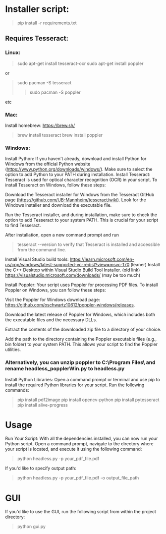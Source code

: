 

# Installer script:
>pip install -r requirements.txt

## Requires Tesseract:
### Linux: 
>sudo apt-get install tesseract-ocr
>sudo apt-get install poppler

or
>sudo pacman -S tesseract
>>sudo pacman -S poppler

etc
### Mac: 
Install homebrew: https://brew.sh/
>brew install tesseract
>brew install poppler

### Windows:

Install Python:
If you haven't already, download and install Python for Windows from the official Python website (https://www.python.org/downloads/windows/). Make sure to select the option to add Python to your PATH during installation.
Install Tesseract:
Tesseract is used for optical character recognition (OCR) in your script. To install Tesseract on Windows, follow these steps:

Download the Tesseract installer for Windows from the Tesseract GitHub page (https://github.com/UB-Mannheim/tesseract/wiki). Look for the Windows installer and download the executable file.

Run the Tesseract installer, and during installation, make sure to check the option to add Tesseract to your system PATH. This is crucial for your script to find Tesseract.

After installation, open a new command prompt and run 
>tesseract --version
to verify that Tesseract is installed and accessible from the command line.


Install Visual Studio build tools:
https://learn.microsoft.com/en-us/cpp/windows/latest-supported-vc-redist?view=msvc-170 (leaner)
Install the C++ Desktop within Visual Studio Build Tool Installer.
(old link) https://visualstudio.microsoft.com/downloads/ (may be too much)


Install Poppler:
Your script uses Poppler for processing PDF files. To install Poppler on Windows, you can follow these steps:

Visit the Poppler for Windows download page: https://github.com/oschwartz10612/poppler-windows/releases.

Download the latest release of Poppler for Windows, which includes both the executable files and the necessary DLLs.

Extract the contents of the downloaded zip file to a directory of your choice.

Add the path to the directory containing the Poppler executable files (e.g., bin folder) to your system PATH. This allows your script to find the Poppler utilities.

### Alternatively, you can unzip poppler to C:\Program Files\ and rename headless_popplerWin.py to headless.py 

Install Python Libraries:
Open a command prompt or terminal and use pip to install the required Python libraries for your script. Run the following commands:

>pip install pdf2image
>pip install opencv-python
>pip install pytesseract
>pip install alive-progress



# Usage
Run Your Script:
With all the dependencies installed, you can now run your Python script. Open a command prompt, navigate to the directory where your script is located, and execute it using the following command:

>python headless.py -p your_pdf_file.pdf

If you'd like to specify output path:
>python headless.py -p your_pdf_file.pdf -o output_file_path
# GUI
If you'd like to use the GUI, run the following script from within the project directory:
> python gui.py




